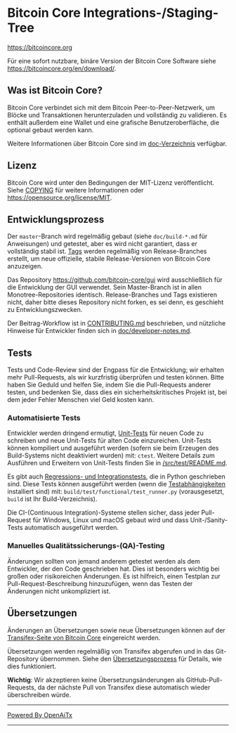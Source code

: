 Bitcoin Core Integrations-/Staging-Tree
=======================================

https://bitcoincore.org

Für eine sofort nutzbare, binäre Version der Bitcoin Core Software siehe
https://bitcoincore.org/en/download/.

Was ist Bitcoin Core?
---------------------

Bitcoin Core verbindet sich mit dem Bitcoin Peer-to-Peer-Netzwerk, um Blöcke und Transaktionen herunterzuladen und vollständig zu validieren. Es enthält außerdem eine Wallet und eine grafische Benutzeroberfläche, die optional gebaut werden kann.

Weitere Informationen über Bitcoin Core sind im [doc-Verzeichnis](/doc) verfügbar.

Lizenz
------

Bitcoin Core wird unter den Bedingungen der MIT-Lizenz veröffentlicht. Siehe [COPYING](COPYING) für weitere Informationen oder https://opensource.org/license/MIT.

Entwicklungsprozess
-------------------

Der `master`-Branch wird regelmäßig gebaut (siehe `doc/build-*.md` für Anweisungen) und getestet, aber es wird nicht garantiert, dass er vollständig stabil ist. [Tags](https://github.com/bitcoin/bitcoin/tags) werden regelmäßig von Release-Branches erstellt, um neue offizielle, stabile Release-Versionen von Bitcoin Core anzuzeigen.

Das Repository https://github.com/bitcoin-core/gui wird ausschließlich für die Entwicklung der GUI verwendet. Sein Master-Branch ist in allen Monotree-Repositories identisch. Release-Branches und Tags existieren nicht, daher bitte dieses Repository nicht forken, es sei denn, es geschieht zu Entwicklungszwecken.

Der Beitrag-Workflow ist in [CONTRIBUTING.md](CONTRIBUTING.md) beschrieben, und nützliche Hinweise für Entwickler finden sich in [doc/developer-notes.md](doc/developer-notes.md).

Tests
-----

Tests und Code-Review sind der Engpass für die Entwicklung; wir erhalten mehr Pull-Requests, als wir kurzfristig überprüfen und testen können. Bitte haben Sie Geduld und helfen Sie, indem Sie die Pull-Requests anderer testen, und bedenken Sie, dass dies ein sicherheitskritisches Projekt ist, bei dem jeder Fehler Menschen viel Geld kosten kann.

### Automatisierte Tests

Entwickler werden dringend ermutigt, [Unit-Tests](src/test/README.md) für neuen Code zu schreiben und neue Unit-Tests für alten Code einzureichen. Unit-Tests können kompiliert und ausgeführt werden (sofern sie beim Erzeugen des Build-Systems nicht deaktiviert wurden) mit: `ctest`. Weitere Details zum Ausführen und Erweitern von Unit-Tests finden Sie in [/src/test/README.md](/src/test/README.md).

Es gibt auch [Regressions- und Integrationstests](/test), die in Python geschrieben sind. Diese Tests können ausgeführt werden (wenn die [Testabhängigkeiten](/test) installiert sind) mit: `build/test/functional/test_runner.py` (vorausgesetzt, `build` ist Ihr Build-Verzeichnis).

Die CI-(Continuous Integration)-Systeme stellen sicher, dass jeder Pull-Request für Windows, Linux und macOS gebaut wird und dass Unit-/Sanity-Tests automatisch ausgeführt werden.

### Manuelles Qualitätssicherungs-(QA)-Testing

Änderungen sollten von jemand anderem getestet werden als dem Entwickler, der den Code geschrieben hat. Dies ist besonders wichtig bei großen oder risikoreichen Änderungen. Es ist hilfreich, einen Testplan zur Pull-Request-Beschreibung hinzuzufügen, wenn das Testen der Änderungen nicht unkompliziert ist.

Übersetzungen
-------------

Änderungen an Übersetzungen sowie neue Übersetzungen können auf der
[Transifex-Seite von Bitcoin Core](https://www.transifex.com/bitcoin/bitcoin/) eingereicht werden.

Übersetzungen werden regelmäßig von Transifex abgerufen und in das Git-Repository übernommen. Siehe den
[Übersetzungsprozess](doc/translation_process.md) für Details, wie dies funktioniert.

**Wichtig**: Wir akzeptieren keine Übersetzungsänderungen als GitHub-Pull-Requests, da der nächste
Pull von Transifex diese automatisch wieder überschreiben würde.

---

[Powered By OpenAiTx](https://github.com/OpenAiTx/OpenAiTx)

---